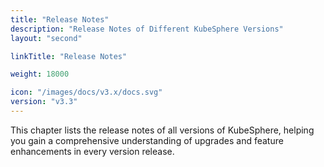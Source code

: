 ```yaml
---
title: "Release Notes"
description: "Release Notes of Different KubeSphere Versions"
layout: "second"

linkTitle: "Release Notes"

weight: 18000

icon: "/images/docs/v3.x/docs.svg"
version: "v3.3"
---
```


This chapter lists the release notes of all versions of KubeSphere, helping you gain a comprehensive understanding of upgrades and feature enhancements in every version release.
